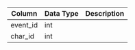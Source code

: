 | Column   | Data Type | Description |
| -------- | --------- | ----------- |
| event_id | int       |             |
| char_id  | int       |             |